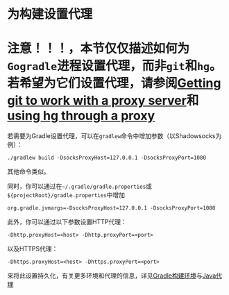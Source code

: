 # 为构建设置代理

# 注意！！！，本节仅仅描述如何为`Gogradle`进程设置代理，而非`git`和`hg`。若希望为它们设置代理，请参阅[Getting git to work with a proxy server](http://stackoverflow.com/questions/783811/getting-git-to-work-with-a-proxy-server)和[using hg through a proxy](http://bayo.opadeyi.net/2012/08/using-hg-through-proxy.html)

若需要为Gradle设置代理，可以在`gradlew`命令中增加参数（以Shadowsocks为例）：

```./gradlew build -DsocksProxyHost=127.0.0.1 -DsocksProxyPort=1080```

其他命令类似。

同时，你可以通过在`~/.gradle/gradle.properties`或`${projectRoot}/gradle.properties`中增加

```
org.gradle.jvmargs=-DsocksProxyHost=127.0.0.1 -DsocksProxyPort=1080
```

此外，你可以通过以下参数设置HTTP代理：

```
-Dhttp.proxyHost=<host> -Dhttp.proxyPort=<port>
```

以及HTTPS代理：

```
-Dhttps.proxyHost=<host> -Dhttps.proxyPort=<port>
```

来将此设置持久化，有关更多环境和代理的信息，详见[Gradle构建环境](https://docs.gradle.org/current/userguide/build_environment.html#sec:gradle_properties_and_system_properties)与[Java代理](http://docs.oracle.com/javase/8/docs/technotes/guides/net/proxies.html)

